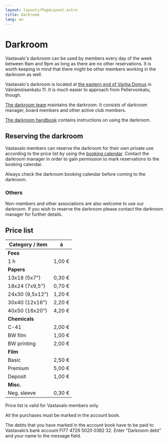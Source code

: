 ```yaml
---
layout: layouts/PageLayout.astro
title: Darkroom
lang: en
---
```


# Darkroom

Vastavalo's darkroom can be used by members every day of the week between 9am and 9pm as long as there are no other reservations. It is worth keeping in mind that there might be other members working in the darkroom as well.

Vastavalo's darkroom is located at [the eastern end of Vanha Domus](https://goo.gl/maps/9P6CgRTCuiCR1NSZA) in Väinämöisenkatu 11. It is much easier to approach from Pellervonkatu, though.

[The darkroom team](/vastavalo-website/en/people#darkroom) maintains the darkroom. It consists of darkroom manager, board members and other active club members.

[The darkroom handbook](https://docs.google.com/document/d/e/2PACX-1vQiWFe2CT6II3CGfKBBiiJucI0Po9jHbvcQgA7X_Y9vZn221T2ON5dg0sOqYmASMD-aFuYofP_TuNF1/pub) contains instructions on using the darkroom.

## Reserving the darkroom

Vastavalo members can reserve the darkroom for their own private use according to the price list by using the [booking calendar](#). Contact the darkroom manager in order to gain permission to mark reservations to the booking calendar.

Always check the darkroom booking calendar before coming to the darkroom.

### Others

Non-members and other associations are also welcome to use our darkroom. If you wish to reserve the darkroom please contact the darkroom manager for further details.

## Price list

| Category / item | à      |
| --------------- | ------ |
| **Fees**        |        |
| 1 h             | 1,00 € |
| **Papers**      |        |
| 13x18 (5x7")    | 0,30 € |
| 18x24 (7x9,5")  | 0,70 € |
| 24x30 (9,5x12") | 1,20 € |
| 30x40 (12x16")  | 2,20 € |
| 40x50 (16x20")  | 4,20 € |
| **Chemicals**   |        |
| C-41            | 2,00 € |
| BW film         | 1,00 € |
| BW printing     | 2,00 € |
| **Film**        |        |
| Basic           | 2,50 € |
| Premium         | 5,00 € |
| Deposit         | 1,00 € |
| **Misc.**       |        |
| Neg. sleeve     | 0,30 € |

Price list is valid for Vastavalo members only.

All the purchases must be marked in the account book.

The debts that you have marked in the account book have to be paid to Vastavalo’s bank account FI77 4726 5020 0382 32. Enter "Darkroom debt" and your name to the message field.
